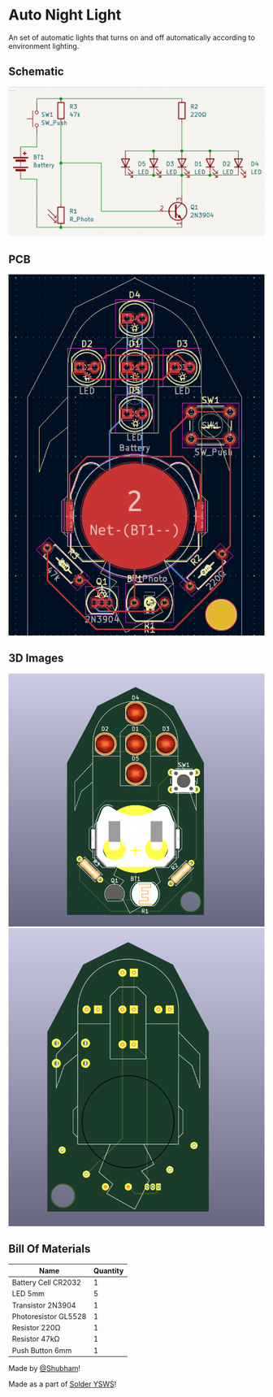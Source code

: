 # Auto Night Light

An set of automatic lights that turns on and off automatically according to environment lighting.

## Schematic

![](./images/schematic.png)

## PCB

![](./images/pcb.png)

## 3D Images

![](./images/3d1.png)
![](./images/3d2.png)

## Bill Of Materials

| Name                 | Quantity |
| -------------------- | -------- |
| Battery Cell CR2032  | 1        |
| LED 5mm              | 5        |
| Transistor 2N3904    | 1        |
| Photoresistor GL5528 | 1        |
| Resistor 220Ω        | 1        |
| Resistor 47kΩ        | 1        |
| Push Button 6mm      | 1        |

Made by [@Shubham](https://hackclub.slack.com/team/U07FW3J47ME)!

Made as a part of [Solder YSWS](http://solder.hackclub.com/)!
